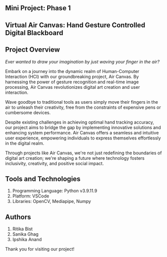## Mini Project: Phase 1

## Virtual Air Canvas: Hand Gesture Controlled Digital Blackboard

## Project Overview

_Ever wanted to draw your imagination by just waving your finger in the air?_

Embark on a journey into the dynamic realm of Human-Computer Interaction (HCI) with our groundbreaking project, Air Canvas. By harnessing the power of gesture recognition and real-time image processing, Air Canvas revolutionizes digital art creation and user interaction. 

Wave goodbye to traditional tools as users simply move their fingers in the air to unleash their creativity, free from the constraints of expensive pens or cumbersome devices.

Despite existing challenges in achieving optimal hand tracking accuracy, our project aims to bridge the gap by implementing innovative solutions and enhancing system performance. Air Canvas offers a seamless and intuitive user experience, empowering individuals to express themselves effortlessly in the digital realm.

Through projects like Air Canvas, we're not just redefining the boundaries of digital art creation; we're shaping a future where technology fosters inclusivity, creativity, and positive social impact. 

## Tools and Technologies
1. Programming Language: Python v3.9.11.9
2. Platform: VSCode
3. Libraries: OpenCV, Mediapipe, Numpy

## Authors
1. Ritika Bist
2. Sanika Ghag
3. Ipshika Anand

Thank you for visiting our project!

